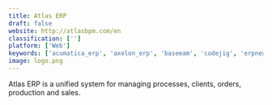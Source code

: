 ```yaml
---
title: Atlas ERP
draft: false 
website: http://atlasbpm.com/en
classification: ['']
platform: ['Web']
keywords: ['acumatica_erp', 'axolon_erp', 'baseeam', 'codejig', 'erpnext', 'erpweb', 'enterpriseone', 'epicor_erp', 'exact', 'factserp', 'intacct', 'microsoft_dynamics', 'microsoft_dynamics_nav', 'netsuite_erp', 'odoo', 'onclouderp', 'orocrm', 'pipedrive', 'polypm_erp', 'priority_erp', 'spin_crm', 'xero']
image: logo.png
---
```

Atlas ERP is a unified system for managing processes, clients, orders, production and sales.